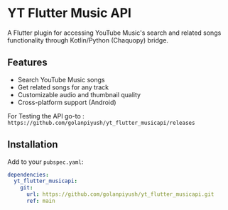 # YT Flutter Music API

A Flutter plugin for accessing YouTube Music's search and related songs functionality through Kotlin/Python (Chaquopy) bridge.

## Features

- Search YouTube Music songs
- Get related songs for any track
- Customizable audio and thumbnail quality
- Cross-platform support (Android)

 For Testing the API go-to :
 `https://github.com/golanpiyush/yt_flutter_musicapi/releases`
 
## Installation

Add to your `pubspec.yaml`:

```yaml
dependencies:
  yt_flutter_musicapi:
    git:
      url: https://github.com/golanpiyush/yt_flutter_musicapi.git
      ref: main
